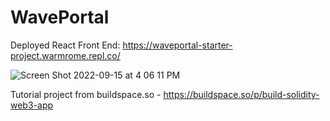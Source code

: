 # WavePortal

Deployed React Front End: https://waveportal-starter-project.warmrome.repl.co/


![Screen Shot 2022-09-15 at 4 06 11 PM](https://user-images.githubusercontent.com/28959624/190557934-3639c76b-7063-448e-b723-f7515fe47cb5.png)


Tutorial project from buildspace.so - https://buildspace.so/p/build-solidity-web3-app

